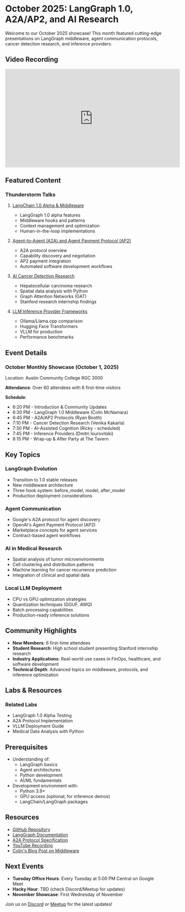 # October 2025: LangGraph 1.0, A2A/AP2, and AI Research

Welcome to our October 2025 showcase! This month featured cutting-edge presentations on LangGraph middleware, agent communication protocols, cancer detection research, and inference providers.

## Video Recording

<iframe width="560" height="315" src="https://www.youtube.com/embed/RvG3KXRiURQ" title="AIMUG October 2025 Showcase" frameborder="0" allow="accelerometer; autoplay; clipboard-write; encrypted-media; gyroscope; picture-in-picture" allowfullscreen></iframe>

## Featured Content

### Thunderstorm Talks

1. [LangChain 1.0 Alpha & Middleware](langgraph-middleware)
   - LangGraph 1.0 alpha features
   - Middleware hooks and patterns
   - Context management and optimization
   - Human-in-the-loop implementations

2. [Agent-to-Agent (A2A) and Agent Payment Protocol (AP2)](a2a-ap2-protocols)
   - A2A protocol overview
   - Capability discovery and negotiation
   - AP2 payment integration
   - Automated software development workflows

3. [AI Cancer Detection Research](cancer-detection-research)
   - Hepatocellular carcinoma research
   - Spatial data analysis with Python
   - Graph Attention Networks (GAT)
   - Stanford research internship findings

4. [LLM Inference Provider Frameworks](inference-providers)
   - Ollama/Llama.cpp comparison
   - Hugging Face Transformers
   - VLLM for production
   - Performance benchmarks

## Event Details

### October Monthly Showcase (October 1, 2025)
Location: Austin Community College RGC 3000

**Attendance**: Over 60 attendees with 6 first-time visitors

**Schedule**:
- 6:20 PM - Introduction & Community Updates
- 6:30 PM - LangGraph 1.0 Middleware (Colin McNamara)
- 6:45 PM - A2A/AP2 Protocols (Ryan Booth)
- 7:10 PM - Cancer Detection Research (Venika Kakarla)
- 7:30 PM - AI-Assisted Cognition (Ricky - scheduled)
- 7:45 PM - Inference Providers (Dmitri Iourovitski)
- 8:15 PM - Wrap-up & After Party at The Tavern

## Key Topics

### LangGraph Evolution
- Transition to 1.0 stable releases
- New middleware architecture
- Three hook system: before_model, model, after_model
- Production deployment considerations

### Agent Communication
- Google's A2A protocol for agent discovery
- OpenAI's Agent Payment Protocol (AP2)
- Marketplace concepts for agent services
- Contract-based agent workflows

### AI in Medical Research
- Spatial analysis of tumor microenvironments
- Cell clustering and distribution patterns
- Machine learning for cancer recurrence prediction
- Integration of clinical and spatial data

### Local LLM Deployment
- CPU vs GPU optimization strategies
- Quantization techniques (GGUF, AWQ)
- Batch processing capabilities
- Production-ready inference solutions

## Community Highlights

- **New Members**: 6 first-time attendees
- **Student Research**: High school student presenting Stanford internship research
- **Industry Applications**: Real-world use cases in FinOps, healthcare, and software development
- **Technical Depth**: Advanced topics on middleware, protocols, and inference optimization

## Labs & Resources

### Related Labs
- LangGraph 1.0 Alpha Testing
- A2A Protocol Implementation
- VLLM Deployment Guide
- Medical Data Analysis with Python

## Prerequisites
- Understanding of:
  - LangGraph basics
  - Agent architectures
  - Python development
  - AI/ML fundamentals
- Development environment with:
  - Python 3.9+
  - GPU access (optional, for inference demos)
  - LangChain/LangGraph packages

## Resources
- [GitHub Repository](https://github.com/aimug-org/austin_langchain)
- [LangGraph Documentation](https://langchain-ai.github.io/langgraph/)
- [A2A Protocol Specification](https://a2a.to/)
- [YouTube Recording](https://youtu.be/RvG3KXRiURQ)
- [Colin's Blog Post on Middleware](https://colinmcnamara.com)

## Next Events
- **Tuesday Office Hours**: Every Tuesday at 5:00 PM Central on Google Meet
- **Hacky Hour**: TBD (check Discord/Meetup for updates)
- **November Showcase**: First Wednesday of November

Join us on [Discord](https://aimug.org/discord) or [Meetup](https://aimug.org) for the latest updates!
